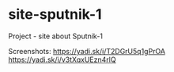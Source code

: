 # site-sputnik-1
Project - site about Sputnik-1

Screenshots:
https://yadi.sk/i/T2DGrU5q1gPrOA
https://yadi.sk/i/v3tXqxUEzn4rlQ
